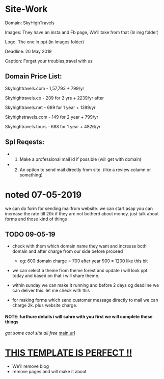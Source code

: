 # Site-Work

Domain: SkyHighTravels

Images: They have an insta and Fb page, We'll take from that (In img folder)

Logo: The one in ppt (in Images folder)

Deadline: 20 May 2019

Caption: Forget your troubles,travel with us

## Domain Price List:

Skyhightravels.com - 
1,57,793 + 799/yr

Skyhightravels.co - 
209 for 2 yrs + 2239/yr after

Skyhightravels.net -
699 for 1 year + 1399/yr

Skyhighstravels.com -
149 for 2 year + 799/yr

Skyhightravels.tours -
688 for 1 year + 4826/yr

## Spl Reqests:

- 1. Make a professional mail id if possible (will get with domain)
- 2. An option to send mail directly from site. (like a review column or something)

# noted 07-05-2019
we can do form for sending mailfrom website. we can start asap
you can increase the rate till 20k if they are not botherd about money. just talk about forms and those kind of things

## TODO 09-05-19

- check with them which domain name they want and increase both domain and after charge from our side before proceed
   - eg: 600 domain charge = 700 after year 900 = 1200 like this bit
 
- we can select a theme from theme forest and update i will look ppt today and based on that i will share theme.

- within sunday we can make it running and before 2 days og deadline we can deliver this. let me check with this

- for making forms which send customer message directly to mail we can charge 2k. plus website charge.

 #### NOTE: furthure details i will sahre with you first we will complete these things

*got some cool site all free*
[main url](https://colorlib.com/wp/free-travel-website-templates/)


# [THIS TEMPLATE IS PERFECT !!](https://colorlib.com/preview/theme/taxa/contact.html)
- We'll remove blog 
- remove pages and will make it about
